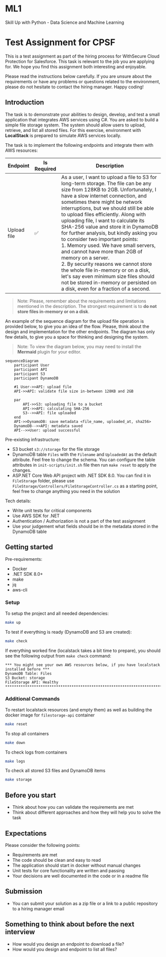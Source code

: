 # ML1
Skill Up with Python - Data Science and Machine Learning 


# Test Assignment for CPSF

This is a test assignment as part of the hiring process for WithSecure Cloud Protection for Salesforce.
This task is relevant to the job you are applying for. We hope you find this assignment both interesting and enjoyable.

Please read the instructions below carefully. If you are unsure about the requirements or have any problems or
questions related to the environment, please do not hesitate to contact the hiring manager. Happy coding!

## Introduction

The task is to demonstrate your abilities to design, develop, and test a small application that integrates AWS services
using C#. You are asked to build a simple file storage system. The system should allow users to upload, retrieve,
and list all stored files. For this exercise, environment with **LocalStack** is prepared to simulate AWS services
locally.

The task is to implement the following endpoints and integrate them with AWS resources:

| Endpoint    | Is Required | Description                                                                                                                                                                                                                                                                                                                                                                                                                                                                                                                                                                                                                                                                                                                                                    |
|-------------|-------------|----------------------------------------------------------------------------------------------------------------------------------------------------------------------------------------------------------------------------------------------------------------------------------------------------------------------------------------------------------------------------------------------------------------------------------------------------------------------------------------------------------------------------------------------------------------------------------------------------------------------------------------------------------------------------------------------------------------------------------------------------------------|
| Upload file | ✅           | As a user, I want to upload a file to S3 for long-term storage. The file can be any size from 128KB to 2GB. Unfortunately, I have a slow internet connection, and sometimes there might be network interruptions, but we should still be able to upload files efficiently. Along with uploading file, I want to calculate its SHA-256 value and store it in DynamoDB for further analysis, but kindly asking you to consider two important points:<br/>1. Memory used. We have small servers, and cannot have more than 2GB of memory on a server.<br/>2. By security reasons we cannot store the whole file in-memory or on a disk, let's say even minimum size files should not be stored in-memory or persisted on a disk, even for a fraction of a second. |
>Note: Please, remember about the requirements and limitations mentioned in the description. The strongest requirement is to **do not store files in-memory or on a disk**.

An example of the sequence diagram for the upload file operation is provided below, to give you an idea of the flow.
Please, think about the design and implementation for the other endpoints. The diagram has only few details,
to give you a space for thinking and designing the system.
>Note: To view the diagram below, you may need to install the **Mermaid** plugin for your editor.

```mermaid
sequenceDiagram
    participant User
    participant API
    participant S3
    participant DynamoDB

    #1 User->>API: upload file
    API->>API: validate file size in-between 128KB and 2GB
    
    par
        API->>S3: uploading file to a bucket
        API->>API: calculating SHA-256
        S3-->>API: file uploaded
    end
    API->>DynamoDB: save metadata <file_name, uploaded_at, sha256>
    DynamoDB-->>API: metadata saved 
    API-->>User: upload successful
```

Pre-existing infrastructure:
- S3 bucket `s3://storage` for the file storage
- DynamoDB table `Files` with the `Filename` and `UploadedAt` as the default attribute. Feel free to change the schema. 
You can configure the table attributes in `init-scripts/init.sh` file then run `make reset` to apply the changes.
- ASP.NET Core Web API project with .NET SDK 8.0. You can find it in `FileStorage` folder, please use `FileStorage/Controllers/FileStorageController.cs` as a starting point,
feel free to change anything you need in the solution

Tech details:
- Write unit tests for critical components
- Use AWS SDK for .NET
- Authentication / Authorization is not a part of the test assignment
- Use your judgement what fields should be in the metadata stored in the DynamoDB table

## Getting started

Pre-requirements:
- Docker
- .NET SDK 8.0+
- make
- jq
- aws-cli

### Setup
To setup the project and all needed dependencies:

```sh
make up
```

To test if everything is ready (DynamoDB and S3 are created):

```sh
make check
```

If everything worked fine (localstack takes a bit time to prepare), you should see the following output from
`make check` command:
```
*** You might see your own AWS resources below, if you have localstack installed before ***
DynamoDB Table: Files
S3 Bucket: storage
FileStorage API: Healthy
*******************************************************************************************
```

### Additional Commands

To restart localstack resources (and empty them) as well as building the docker image for `filestorage-api` container
```sh
make reset
```

To stop all containers
```sh
make down
```

To check logs from containers
```sh
make logs
```

To check all stored S3 files and DynamoDB items
```sh
make storage
```

## Before you start
- Think about how you can validate the requirements are met
- Think about different approaches and how they will help you to solve the task

## Expectations
Please consider the following points:
- Requirements are met
- The code should be clean and easy to read
- The application should start in docker without manual changes
- Unit tests for core functionality are written and passing
- Your decisions are well documented in the code or in a readme file

## Submission
- You can submit your solution as a zip file or a link to a public repository to a hiring manager email

## Something to think about before the next interview
- How would you design an endpoint to download a file?
- How would you design and endpoint to list all files?

